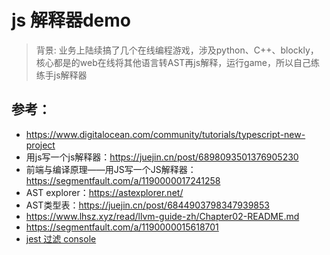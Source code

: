 # js 解释器demo

> 背景: 业务上陆续搞了几个在线编程游戏，涉及python、C++、blockly，核心都是的web在线将其他语言转AST再js解释，运行game，所以自己练练手js解释器



## 参考：

- https://www.digitalocean.com/community/tutorials/typescript-new-project
- 用js写一个js解释器：https://juejin.cn/post/6898093501376905230
- 前端与编译原理——用JS写一个JS解释器：https://segmentfault.com/a/1190000017241258
- AST explorer：https://astexplorer.net/
- AST类型表：https://juejin.cn/post/6844903798347939853
- https://www.lhsz.xyz/read/llvm-guide-zh/Chapter02-README.md
- https://segmentfault.com/a/1190000015618701
- [jest 过滤 console](https://stackoverflow.com/questions/44467657/jest-better-way-to-disable-console-inside-unit-tests)
